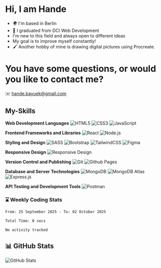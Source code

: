 
# Hi, I am Hande

- 🌍 I'm based in Berlin
- 🌱 I graduated from DCI Web Development
- I'm new to this field and always open to different ideas
- My goal is to improve myself constantly!
- 🖌️ Another hobby of mine is drawing digital pictures using Procreate.


# You have some questions, or would you like to contact me?
✉️ [hande.bayuek@gmail.com](mailto:hande.bayuek@gmail.com)

  

## My-Skills

**Web Development Languages**
![HTML5](https://img.shields.io/badge/html5-%23E34F26.svg?style=for-the-badge&logo=html5&logoColor=white)
![CSS3](https://img.shields.io/badge/css3-%231572B6.svg?style=for-the-badge&logo=css3&logoColor=white)
![JavaScript](https://img.shields.io/badge/javascript-%23323330.svg?style=for-the-badge&logo=javascript&logoColor=%23F7DF1E) 

**Frontend Frameworks and Libraries**
![React](https://img.shields.io/badge/react-%2320232a.svg?style=for-the-badge&logo=react&logoColor=%2361DAFB)
![Node.js](https://img.shields.io/badge/node.js-%23339933.svg?style=for-the-badge&logo=node.js&logoColor=%FFFFFF)

**Styling and Design**
![SASS](https://img.shields.io/badge/SASS-hotpink.svg?style=for-the-badge&logo=SASS&logoColor=white)
![Bootstrap](https://img.shields.io/badge/bootstrap-%238511FA.svg?style=for-the-badge&logo=bootstrap&logoColor=white) 
![TailwindCSS](https://img.shields.io/badge/tailwindcss-%2338B2AC.svg?style=for-the-badge&logo=tailwind-css&logoColor=white)
![Figma](https://img.shields.io/badge/figma-%23F24E1E.svg?style=for-the-badge&logo=figma&logoColor=white)

**Responsive Design**
![Responsive Design](https://img.shields.io/badge/Responsive%20Design-%2304C38E.svg?style=for-the-badge&logo=responsive&logoColor=white) 

**Version Control and Publishing**
![Git](https://img.shields.io/badge/git-%23F05032.svg?style=for-the-badge&logo=git&logoColor=white)
![Github Pages](https://img.shields.io/badge/github%20pages-121013?style=for-the-badge&logo=github&logoColor=white) 

**Database and Server Technologies**
![MongoDB](https://img.shields.io/badge/mongodb-%2347A248.svg?style=for-the-badge&logo=mongodb&logoColor=white)
![MongoDB Atlas](https://img.shields.io/badge/MongoDB%20Atlas-47A248?style=for-the-badge&logo=mongodb&logoColor=white)
![Express.js](https://img.shields.io/badge/express.js-%23404d59.svg?style=for-the-badge&logo=express&logoColor=%2361DAFB)

**API Testing and Development Tools**
![Postman](https://img.shields.io/badge/Postman-FF6C37?style=for-the-badge&logo=postman&logoColor=white)

### ⌛ Weekly Coding Stats

<!--START_SECTION:waka-->

```txt
From: 25 September 2025 - To: 02 October 2025

Total Time: 0 secs

No activity tracked
```

<!--END_SECTION:waka-->
## 📊 GitHub Stats

![GitHub Stats](https://github-readme-stats.vercel.app/api?username=handebayuek&show_icons=true&theme=dark)

